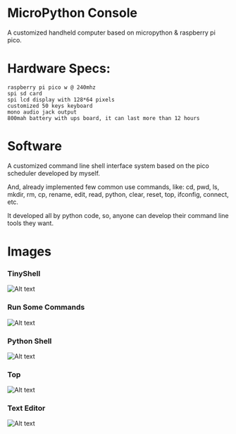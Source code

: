 # MicroPython Console
A customized handheld computer based on micropython & raspberry pi pico.

# Hardware Specs:
```
raspberry pi pico w @ 240mhz
spi sd card
spi lcd display with 128*64 pixels
customized 50 keys keyboard
mono audio jack output
800mah battery with ups board, it can last more than 12 hours
```

# Software
A customized command line shell interface system based on the pico scheduler developed by myself.

And, already implemented few common use commands, like: cd, pwd, ls, mkdir, rm, cp, rename, edit,
read, python, clear, reset, top, ifconfig, connect, etc.

It developed all by python code, so, anyone can develop their command line tools they want.

# Images
### TinyShell
![Alt text](/doc/IMG_1660.jpg?raw=true "tinyshell")

### Run Some Commands
![Alt text](/doc/IMG_1661.jpg?raw=true "pwd-ls")

### Python Shell
![Alt text](/doc/IMG_1662.jpg?raw=true "python-shell")

### Top
![Alt text](/doc/IMG_1663.jpg?raw=true "top")

### Text Editor
![Alt text](/doc/IMG_1664.jpg?raw=true "edit")
